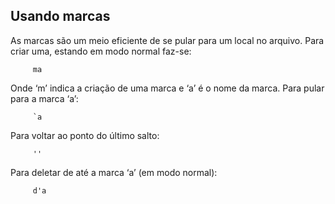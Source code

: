 Usando marcas
-------------

As marcas são um meio eficiente de se pular para um local no arquivo.
Para criar uma, estando em modo normal faz-se:

         ma

Onde ‘m’ indica a criação de uma marca e ‘a’ é
o nome da marca. Para pular para a marca ‘a’:

         `a

Para voltar ao ponto do último salto:

         ''

Para deletar de até a marca ‘a’ (em modo normal):

         d'a
